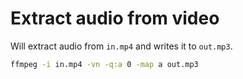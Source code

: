 # Extract audio from video

Will extract audio from ```in.mp4``` and writes it to ```out.mp3```.

```bash
ffmpeg -i in.mp4 -vn -q:a 0 -map a out.mp3
```
